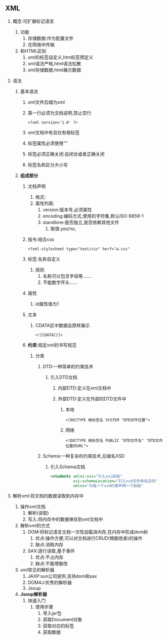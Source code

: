 ## XML

1. 概念:可扩展标记语言

   1. 功能
      1. 存储数据:作为配置文件
      2. 在网络中传输
   2. 和HTML区别
      1. xml的标签自定义,htm标签预定义
      2. xml语法严格,html语法松散
      3. xml存储数据,html展示数据

2. 语法

   1. 基本语法

      1. xml文件后缀为xml

      2. 第一行必须为文档说明,禁止空行

         `<?xml version='1.0' ?>`

      3. xml文档中有且仅有根标签

      4. 标签属性必须使用""

      5. 标签必须正确关闭:自闭合或者正确关闭

      6. 标签名称区分大小写
      
   2. **组成部分**

      1. 文档声明

         1. 格式:<?xml 属性列表 ?>
         2. 属性列表:
            1. version:版本号,必须属性
            2. encoding:编码方式,使用的字符集,默认ISO-8859-1
            3. standlone:是否独立,是否依赖其他文件
               1. 取值:yes/no,

      2. 指令:结合css

         `<?xml-stylesheet type="text/css" herf="a.css"`

      3. 标签:名称自定义

         1. 规则
            1. 名称可以包含字母等…….
            2. 不能数字开头……

      4. 属性

         1. id属性值为1 

      5. 文本

         1. CDATA区中数据会原样展示

            `<![CDATA[]]>`

      6. **约束**:规定xml的书写规范

         1. 分类

            1. DTD:一种简单的约束技术

               1. 引入DTD文档

                  1. 内部DTD:定义在xml文档中

                  2. 外部DTD:定义在外部的DTD文件中

                     1. 本地

                        `<!DOCTYPE 根标签名 SYSTEM "DTD文件位置">`

                     2. 网络

                        `<!DOCTYPE 根标签名 PUBLIC "DTD文件名" "DTD文件位置的URL">`

            2. Schema:一种复杂的约束技术,后缀名XSD

               1. 引入Schema文档

                  ```xml
                  <students xmlns:xsi="引入xsi前缀"
                            xsi:schemaLocation="引入xsd文件命名空间"
                            xmlns="为每一个xsd约束声明一个前缀"
                  ```

                  

3. 解析xml:将文档的数据读取到内存中

   1. 操作xml文档
      1. 解析(读取)
      2. 写入:将内存中的数据保存到xml文档中
   2. 解析xml的方式
      1. DOM:将标记语言文档一次性加载进内存,在内存中形成dom树
         1. 优点:操作方便,可以对文档进行CRUD(增删改查)的操作
         2. 缺点:消耗内存 
      2. SAX:逐行读取,基于事件 
         1. 优点:不占内存
         2. 缺点:不能增删改
   3. xml常见的解析器
      1. JAXP:sun公司提供,支持dom和sax 
      2. DOM4J:优秀的解析器
      3. Jsoup
   4. **Jsoup解析器**
      1. 快速入门
         1. 使用步骤
            1. 导入jar包
            2. 获取Document对象
            3. 获取对应的标签
            4. 获取数据

